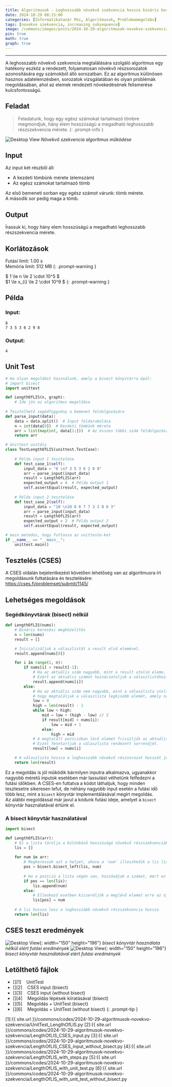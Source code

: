 ```yaml
---
title: Algoritmusok - Leghosszabb növekvő szekvencia hossza bináris kereséssel
date: 2024-10-29 08:15:00
categories: [Informatikatanár MSc, Algoritmusok, Problémamegoldás]
tags: [novekvo szekvencia, increasing subsequence]
image: /commons/images/posts/2024-10-29-algoritmusok-novekvo-szekvencia/LengthOfLIS_header.jpeg
pin: true
math: true
graph: true
---
```


---

A leghosszabb növekvő szekvencia megtalálására szolgáló algoritmus egy hatékony eszköz a rendezett, folyamatosan növekvő részsorozatok azonosítására egy számokból álló sorozatban. Ez az algoritmus különösen hasznos adatelemzésben, sorozatok vizsgálatában és olyan problémák megoldásában, ahol az elemek rendezett növekedésének felismerése kulcsfontosságú.

## Feladat
> Feladatunk, hogy egy egész számokat tartalmazó tömbre megmondjuk, hány elem hosszúságú a megadható leghosszabb részszekvencia mérete.
{: .prompt-info }


![Desktop View](/commons/images/posts/2024-10-29-algoritmusok-novekvo-szekvencia/LengthOfLIS.png)
_Növekvő szekvencia algoritmus működése_

## Input
Az input két részből áll:
- A kezdeti tömbünk mérete (elemszám)
- Az egész számokat tartalmazó tömb

Az első bemeneti sorban egy egész számot várunk: tömb mérete.
\
A második sor pedig maga a tömb.

## Output
Írassuk ki, hogy hány elem hosszúságú a megadható leghosszabb részszekvencia mérete.

## Korlátozások
>
Futási limit: 1.00 s\
Memória limit: 512 MB
{: .prompt-warning }

>
$ 1 \le n \le 2 \cdot 10^5 $\
$1 \le x_{i} \le 2 \cdot 10^9 $
{: .prompt-warning }

## Példa

### Input:

```console
8
7 3 5 3 6 2 9 8
```


### Output:

```console
4
```

## Unit Test

```python
# Ha olyan megoldást használunk, amely a bisect könyvtárra épül:
# import bisect
import unittest

def LengthOfLIS(n, graph):
    # Ide jön az algoritmus megoldása
    
# Tesztelhető segédfüggvény a bemenet feldolgozására
def parse_input(data):
    data = data.split()  # Input feldarabolása
    n = int(data[0])  # Kezdeti tömbünk mérete
    arr = list(map(int, data[1:]))  # Az összes többi szám feldolgozása listába
    return arr

# Unittest osztály
class TestLengthOfLIS(unittest.TestCase):
    
    # Példa input 1 tesztelése
    def test_case_1(self):
        input_data = "8 \n7 3 5 3 6 2 9 8"
        arr = parse_input(input_data)
        result = LengthOfLIS(arr)
        expected_output = 4  # Példa output 1
        self.assertEqual(result, expected_output)
        
    # Példa input 2 tesztelése
    def test_case_2(self):
        input_data = "10 \n10 8 6 7 7 3 2 8 6 3"
        arr = parse_input(input_data)
        result = LengthOfLIS(arr)
        expected_output = 3  # Példa output 2
        self.assertEqual(result, expected_output)

# main metódus, hogy futtassa az unitteste-ket
if __name__ == "__main__":
    unittest.main()
```

## Tesztelés (CSES)

A CSES oldalán bejelentkezést követően lehetőség van az algoritmusra írt megoldásunk futtatására és tesztelésére: <https://cses.fi/problemset/submit/1145/>

## Lehetséges megoldások

### Segédkönyvtárak (bisect) nélkül

```python
def LengthOfLIS(nums):
    # Bináris keresési megközelítés
    n = len(nums)
    result = []

    # Inicializáljuk a válaszlistát a result első elemével.
    result.append(nums[0])

    for i in range(1, n):
        if nums[i] > result[-1]:
            # Ha az aktuális szám nagyobb, mint a result utolsó eleme, az azt jelenti, hogy találtunk egy hosszabb növekvő részszekvenciát.
            # Ezért az aktuális számot hozzácsatoljuk a válaszlistához.
            result.append(nums[i])
        else:
            # Ha az aktuális szám nem nagyobb, mint a válaszlista utolsó eleme, akkor bináris keresést végzünk,
            # hogy megtaláljuk a válaszlista legkisebb elemét, amely nagyobb vagy egyenlő az aktuális számnál.
            low = 0
            high = len(result) - 1
            while low < high:
                mid = low + (high - low) // 2
                if result[mid] < nums[i]:
                    low = mid + 1
                else:
                    high = mid
            # A megtalált pozícióban lévő elemet frissítjük az aktuális számmal.
            # Ezzel fenntartjuk a válaszlista rendezett sorrendjét.
            result[low] = nums[i]

    # A válaszlista hossza a leghosszabb növekvő részsorozat hosszát jelenti.
    return len(result)
```

Ez a megoldás is jól működik bármilyen inputra alkalmazva, ugyanakkor nagyobb méretű inputok esetében már lassulást vélhetünk felfedezni a futási időkben. A CSES-en futtatva a kódot láthatjuk, hogy minden tesztesetre sikeresen lefut, de néhány nagyobb input esetén a futási idő több lesz, mint a `bisect` könyvtár implementálásával megírt megoldás.\
Az alábbi megoldással már javul a kódunk futási ideje, amelyet a `bisect` könyvtár használatával értünk el.

### A bisect könyvtár használatával

```python
import bisect

def LengthOfLIS(arr):
    # Ez a lista tárolja a különböző hosszúságú növekvő részszekvenciák legkisebb záró elemeit
    lis = []
    
    for num in arr:
        # Megkeressük azt a helyet, ahova a 'num' illeszkedik a lis listában
        pos = bisect.bisect_left(lis, num)
        
        # Ha a pozíció a lista végén van, hozzáadjuk a számot, mert ez növeli a részszekvenciát
        if pos == len(lis):
            lis.append(num)
        else:
            # Ellenkező esetben kicseréljük a meglévő elemet erre az új számra
            lis[pos] = num
    
    # A lis hossza lesz a leghosszabb növekvő részszekvencia hossza
    return len(lis)
```

## CSES teszt eredmények

![Desktop View](/commons/images/posts/2024-10-29-algoritmusok-novekvo-szekvencia/CSES_result_1.png){: width="150" height="196"}
_bisect könyvtár használata nélkül elért futási eredmények_
![Desktop View](/commons/images/posts/2024-10-29-algoritmusok-novekvo-szekvencia/CSES_result_2.png){: width="150" height="196"}
_bisect könyvtár használatával elért futási eredmények_

## Letölthető fájlok

> 
- [<i class="fa-solid fa-download fa-lg"></i>][1]&nbsp;&nbsp;&nbsp;&nbsp;UnitTest
- [<i class="fa-solid fa-download fa-lg"></i>][2]&nbsp;&nbsp;&nbsp;&nbsp;CSES input (bisect)
- [<i class="fa-solid fa-download fa-lg"></i>][3]&nbsp;&nbsp;&nbsp;&nbsp;CSES input (without bisect)
- [<i class="fa-solid fa-download fa-lg"></i>][4]&nbsp;&nbsp;&nbsp;&nbsp;Megoldás lépések kiíratásával (bisect)
- [<i class="fa-solid fa-download fa-lg"></i>][5]&nbsp;&nbsp;&nbsp;&nbsp;Megoldás + UnitTest (bisect)
- [<i class="fa-solid fa-download fa-lg"></i>][6]&nbsp;&nbsp;&nbsp;&nbsp;Megoldás + UnitTest (without bisect)
{: .prompt-tip }

[1]:{{ site.url }}/commons/codes/2024-10-29-algoritmusok-novekvo-szekvencia/UnitTest_LengthOfLIS.py
[2]:{{ site.url }}/commons/codes/2024-10-29-algoritmusok-novekvo-szekvencia/LengthOfLIS_CSES_input.py
[3]:{{ site.url }}/commons/codes/2024-10-29-algoritmusok-novekvo-szekvencia/LengthOfLIS_CSES_input_without_bisect.py
[4]:{{ site.url }}/commons/codes/2024-10-29-algoritmusok-novekvo-szekvencia/LengthOfLIS_with_steps.py
[5]:{{ site.url }}/commons/codes/2024-10-29-algoritmusok-novekvo-szekvencia/LengthOfLIS_with_unit_test.py
[6]:{{ site.url }}/commons/codes/2024-10-29-algoritmusok-novekvo-szekvencia/LengthOfLIS_with_unit_test_without_bisect.py